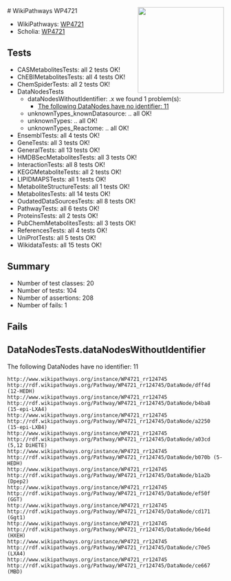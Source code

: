 <img style="float: right; width: 200px" src="https://upload.wikimedia.org/wikipedia/commons/thumb/8/83/Wplogo_with_text_500.png/640px-Wplogo_with_text_500.png" />
# WikiPathways WP4721

* WikiPathways: [WP4721](https://new.wikipathways.org/pathways/WP4721)
* Scholia: [WP4721](https://scholia.toolforge.org/wikipathways/WP4721)
## Tests
* CASMetabolitesTests: all 2 tests OK!
* ChEBIMetabolitesTests: all 4 tests OK!
* ChemSpiderTests: all 2 tests OK!
* DataNodesTests
    * dataNodesWithoutIdentifier: .x we found 1 problem(s):
        * [The following DataNodes have no identifier: 11](#8792c491)
    * unknownTypes_knownDatasource: .. all OK!
    * unknownTypes: .. all OK!
    * unknownTypes_Reactome: .. all OK!
* EnsemblTests: all 4 tests OK!
* GeneTests: all 3 tests OK!
* GeneralTests: all 13 tests OK!
* HMDBSecMetabolitesTests: all 3 tests OK!
* InteractionTests: all 8 tests OK!
* KEGGMetaboliteTests: all 2 tests OK!
* LIPIDMAPSTests: all 1 tests OK!
* MetaboliteStructureTests: all 1 tests OK!
* MetabolitesTests: all 14 tests OK!
* OudatedDataSourcesTests: all 8 tests OK!
* PathwayTests: all 6 tests OK!
* ProteinsTests: all 2 tests OK!
* PubChemMetabolitesTests: all 3 tests OK!
* ReferencesTests: all 4 tests OK!
* UniProtTests: all 5 tests OK!
* WikidataTests: all 15 tests OK!


## Summary

* Number of test classes: 20
* Number of tests: 104
* Number of assertions: 208
* Number of fails: 1

## Fails

<a name="8792c491" />

## DataNodesTests.dataNodesWithoutIdentifier

The following DataNodes have no identifier: 11
```
http://www.wikipathways.org/instance/WP4721_rr124745 http://rdf.wikipathways.org/Pathway/WP4721_rr124745/DataNode/dff4d (12-HEDH)
http://www.wikipathways.org/instance/WP4721_rr124745 http://rdf.wikipathways.org/Pathway/WP4721_rr124745/DataNode/b4ba8 (15-epi-LXA4)
http://www.wikipathways.org/instance/WP4721_rr124745 http://rdf.wikipathways.org/Pathway/WP4721_rr124745/DataNode/a2250 (15-epi-LXB4)
http://www.wikipathways.org/instance/WP4721_rr124745 http://rdf.wikipathways.org/Pathway/WP4721_rr124745/DataNode/a03cd (5,12 DiHETE)
http://www.wikipathways.org/instance/WP4721_rr124745 http://rdf.wikipathways.org/Pathway/WP4721_rr124745/DataNode/b070b (5-HEDH)
http://www.wikipathways.org/instance/WP4721_rr124745 http://rdf.wikipathways.org/Pathway/WP4721_rr124745/DataNode/b1a2b (Dpep2)
http://www.wikipathways.org/instance/WP4721_rr124745 http://rdf.wikipathways.org/Pathway/WP4721_rr124745/DataNode/ef50f (GGT)
http://www.wikipathways.org/instance/WP4721_rr124745 http://rdf.wikipathways.org/Pathway/WP4721_rr124745/DataNode/cd171 (Ggt1)
http://www.wikipathways.org/instance/WP4721_rr124745 http://rdf.wikipathways.org/Pathway/WP4721_rr124745/DataNode/b6e4d (HXEH)
http://www.wikipathways.org/instance/WP4721_rr124745 http://rdf.wikipathways.org/Pathway/WP4721_rr124745/DataNode/c70e5 (LXA4)
http://www.wikipathways.org/instance/WP4721_rr124745 http://rdf.wikipathways.org/Pathway/WP4721_rr124745/DataNode/ce667 (MBD)
```

